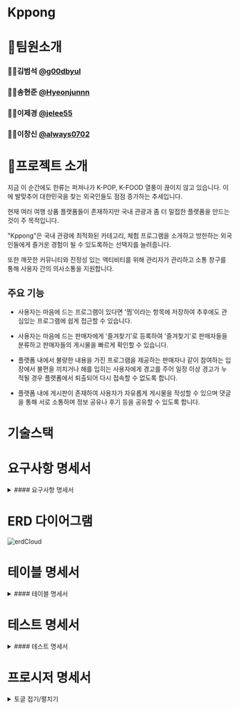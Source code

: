 # Kppong



# 🫡팀원소개
### 🧑‍💻김범석 [ @g00dbyul ](https://github.com/g00dbyul)
### 🧑‍💻송현준 [ @Hyeonjunnn ](https://github.com/Hyeonjunnn)
### 👩‍💻이제경 [ @jelee55 ](https://github.com/jelee55)  
### 🧑‍💻이창신 [ @always0702 ](https://github.com/always0702)


# 📣프로젝트 소개
지금 이 순간에도 한류는 퍼져나가 K-POP, K-FOOD 열풍이 끊이지 않고 있습니다. 이에 발맞추어 대한민국을 찾는 외국인들도 점점 증가하는 추세입니다. 

현재 여러 여행 상품 플랫폼들이 존재하지만 국내 관광과 좀 더 밀접한 플랫폼을 만드는 것이 주 목적입니다.

"Kppong"은 국내 관광에 최적화된 카테고리, 체험 프로그램을 소개하고 방한하는 외국인들에게 즐거운 경험이 될 수 있도록하는 선택지를 늘려줍니다. 

또한 깨끗한 커뮤니티와 진정성 있는 액티비티를 위해 관리자가 관리하고 소통 창구를 통해 사용자 간의 의사소통을 지원합니다.

## 주요 기능
* 사용자는 마음에 드는 프로그램이 있다면 '찜'이라는 항목에 저장하여 추후에도 관심있는 프로그램에 쉽게 접근할 수 있습니다.

* 사용자는 마음에 드는 판매자에게 '즐겨찾기'로 등록하여 '즐겨찾기'로 판매자들을 분류하고 판매자들의 게시물을 빠르게 확인할 수 있습니다.

* 플랫폼 내에서 불량한 내용을 가진 프로그램을 제공하는 판매자나 같이 참여하는 입장에서 불편을 끼치거나 해를 입히는 사용자에게 경고를 주어 일정 이상 경고가 누적될 경우 플랫폼에서 퇴출되어 다시 접속할 수 없도록 합니다.

* 플랫폼 내에 게시판이 존재하여 사용자가 자유롭게 게시물을 작성할 수 있으며 댓글을 통해 서로 소통하며 정보 공유나 후기 등을 공유할 수 있도록 합니다.


# 기술스택


# 요구사항 명세서
<details>
<summary> #### 요구사항 명세서 </summary>
<div markdown="1">


![요구사항 명세서](https://cdn.discordapp.com/attachments/1318411133933060198/1323156897410318438/page-0001.jpg?ex=67737d63&is=67722be3&hm=fa7aca5c263e2445a399c2f7d3f3de0af0afb0d212f173977e720fe56d9f9481&)
![요구사항 명세서2](https://cdn.discordapp.com/attachments/1318411133933060198/1323156897813237760/page-0002.jpg?ex=67737d63&is=67722be3&hm=8245fd28a3c5f9c3a6a0918fba954da714bbfc67a366c85c937669aaa8b7b452&)


</div>
</details>

# ERD 다이어그램
![erdCloud](https://cdn.discordapp.com/attachments/1318411133933060198/1323222325222445116/kppong.png?ex=6773ba52&is=677268d2&hm=6c0d11fd7f2948d912ac70044c87c6fdb1605b2dec97bcb088d9c1549a06607d&)

# 테이블 명세서

<details>
<summary> #### 테이블 명세서 </summary>
<div markdown="1">

![테이블 명세서 1](https://cdn.discordapp.com/attachments/1318411133933060198/1323157096627437568/page-0001.jpg?ex=67737d92&is=67722c12&hm=f6559fca55a1ac20f226f4c340d0c13d1e77aa2e1113fc016b59c33d67a07130&)
![테이블 명세서 2](https://cdn.discordapp.com/attachments/1318411133933060198/1323157096983822459/page-0002.jpg?ex=67737d92&is=67722c12&hm=bf49339cf99a4724139b0271587f6d223c0e241978b1c860300e9cf1c5958fa6&)
![테이블 명세서 3](https://cdn.discordapp.com/attachments/1318411133933060198/1323157731078832150/3.jpg?ex=67737e2a&is=67722caa&hm=b5fe6b5da0afb735713aa9a7337b146e5a494580c52d1b33a9d075085cbd740b&)


</div>
</details>


# 테스트 명세서
<details>
<summary> #### 테스트 명세서 </summary>
<div markdown="1">

![테스트 명세서](https://cdn.discordapp.com/attachments/1318411133933060198/1323225912157671424/--0.jpg?ex=6773bda9&is=67726c29&hm=58eb817a2f1dcc364ff20c159bc50b0f809b73afd2a579f44438e61abb71fd35&)
![테스트 명세서2](https://cdn.discordapp.com/attachments/1318411133933060198/1323225912656924712/--1.jpg?ex=6773bda9&is=67726c29&hm=043014a5b7b4be3ba1f06f13303250f5aebfa07a82c40d389d27a34172bcddc6&)


</div>
</details>

# 프로시저 명세서

<details>
<summary>토글 접기/펼치기</summary>
<div markdown="1">

프로시저 명세서

</div>
</details>
